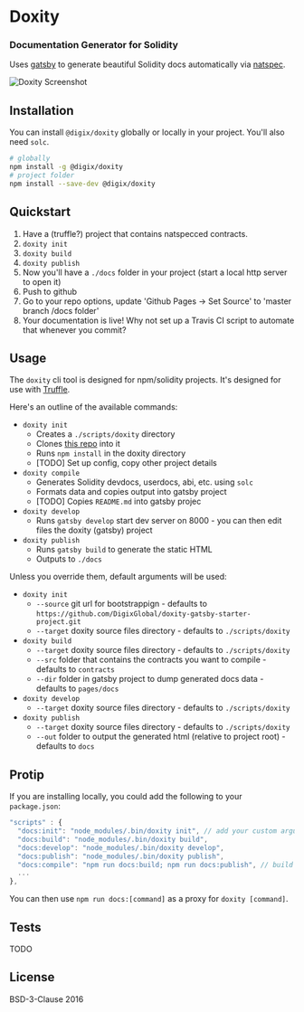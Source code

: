 # Doxity

### Documentation Generator for Solidity

Uses [gatsby](https://github.com/gatsbyjs/gatsby) to generate beautiful Solidity docs automatically via [natspec](https://github.com/ethereum/wiki/wiki/Ethereum-Natural-Specification-Format).

![Doxity Screenshot](http://i.imgur.com/9S6COQE.png)

## Installation

You can install `@digix/doxity` globally or locally in your project. You'll also need `solc`.

```bash
# globally
npm install -g @digix/doxity
# project folder
npm install --save-dev @digix/doxity
```

## Quickstart

1. Have a (truffle?) project that contains natspecced contracts.
2. `doxity init`
3. `doxity build`
4. `doxity publish`
5. Now you'll have a `./docs` folder in your project (start a local http server to open it)
6. Push to github
7. Go to your repo options, update 'Github Pages -> Set Source' to 'master branch /docs folder'
8. Your documentation is live! Why not set up a Travis CI script to automate that whenever you commit?

## Usage

The `doxity` cli tool is designed for npm/solidity projects. It's designed for use with [Truffle](https://github.com/ConsenSys/truffle).

Here's an outline of the available commands:

* `doxity init`
  * Creates a `./scripts/doxity` directory
  * Clones [this repo](https://github.com/DigixGlobal/doxity-gatsby-starter-project.git) into it
  * Runs `npm install` in the doxity directory
  * [TODO] Set up config, copy other project details
* `doxity compile`
  * Generates Solidity devdocs, userdocs, abi, etc. using `solc`
  * Formats data and copies output into gatsby project
  * [TODO] Copies `README.md` into gatsby projec
* `doxity develop`
  * Runs `gatsby develop` start dev server on 8000 - you can then edit files the doxity (gatsby) project
* `doxity publish`
  * Runs `gatsby build` to generate the static HTML
  * Outputs to `./docs`

Unless you override them, default arguments will be used:

* `doxity init`
  * `--source` git url for bootstrappign - defaults to `https://github.com/DigixGlobal/doxity-gatsby-starter-project.git`
  * `--target` doxity source files directory - defaults to `./scripts/doxity`
* `doxity build`
  * `--target` doxity source files directory - defaults to `./scripts/doxity`
  * `--src` folder that contains the contracts you want to compile - defaults to `contracts`
  * `--dir` folder in gatsby project to dump generated docs data - defaults to `pages/docs`
* `doxity develop`
  * `--target` doxity source files directory - defaults to `./scripts/doxity`
* `doxity publish`
  * `--target` doxity source files directory - defaults to `./scripts/doxity`
  * `--out` folder to output the generated html (relative to project root) - defaults to `docs`

## Protip

If you are installing locally, you could add the following to your `package.json`:

```javascript
"scripts" : {
  "docs:init": "node_modules/.bin/doxity init", // add your custom arguments (see API below)
  "docs:build": "node_modules/.bin/doxity build",
  "docs:develop": "node_modules/.bin/doxity develop",
  "docs:publish": "node_modules/.bin/doxity publish",
  "docs:compile": "npm run docs:build; npm run docs:publish", // build + publish
  ...
},
```

You can then use `npm run docs:[command]` as a proxy for `doxity [command]`.

## Tests

TODO

## License

BSD-3-Clause 2016
